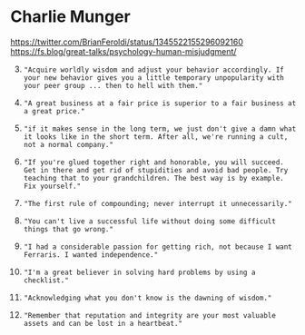 # Charlie Munger


https://twitter.com/BrianFeroldi/status/1345522155296092160
https://fs.blog/great-talks/psychology-human-misjudgment/

3. `"Acquire worldly wisdom and adjust your behavior accordingly.
If your new behavior gives you a little temporary unpopularity with your peer group ...
then to hell with them."`

5. `"A great business at a fair price is superior to a fair business at a great price."`

7. `"if it makes sense in the long term,
we just don't give a damn what it looks like in the short term.
After all, we're running a cult, not a normal company."`

9. `"If you're glued together right and honorable, you will succeed.
Get in there and get rid of stupidities and avoid bad people.
Try teaching that to your grandchildren.
The best way is by example. Fix yourself."`

10. `"The first rule of compounding; never interrupt it unnecessarily."`

11. `"You can't live a successful life without doing some difficult things that go wrong."`

12. `"I had a considerable passion for getting rich, not because I want Ferraris.
I wanted independence."`

13. `"I'm a great believer in solving hard problems by using a checklist."`

14. `"Acknowledging what you don't know is the dawning of wisdom."`

22. `"Remember that reputation and integrity are your most valuable assets and can be lost in a heartbeat."`
